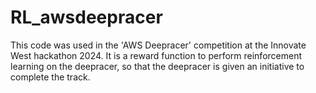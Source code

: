 # RL_awsdeepracer
This code was used in the 'AWS Deepracer' competition at the Innovate West hackathon 2024. It is a reward function to perform reinforcement learning on the deepracer, so that the deepracer is given an initiative to complete the track.
